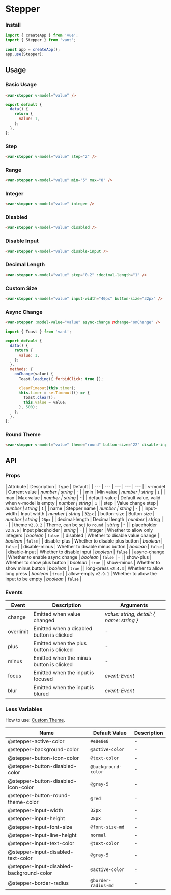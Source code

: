 # Stepper

### Install

```js
import { createApp } from 'vue';
import { Stepper } from 'vant';

const app = createApp();
app.use(Stepper);
```

## Usage

### Basic Usage

```html
<van-stepper v-model="value" />
```

```js
export default {
  data() {
    return {
      value: 1,
    };
  },
};
```

### Step

```html
<van-stepper v-model="value" step="2" />
```

### Range

```html
<van-stepper v-model="value" min="5" max="8" />
```

### Integer

```html
<van-stepper v-model="value" integer />
```

### Disabled

```html
<van-stepper v-model="value" disabled />
```

### Disable Input

```html
<van-stepper v-model="value" disable-input />
```

### Decimal Length

```html
<van-stepper v-model="value" step="0.2" :decimal-length="1" />
```

### Custom Size

```html
<van-stepper v-model="value" input-width="40px" button-size="32px" />
```

### Async Change

```html
<van-stepper :model-value="value" async-change @change="onChange" />
```

```js
import { Toast } from 'vant';

export default {
  data() {
    return {
      value: 1,
    };
  },
  methods: {
    onChange(value) {
      Toast.loading({ forbidClick: true });

      clearTimeout(this.timer);
      this.timer = setTimeout(() => {
        Toast.clear();
        this.value = value;
      }, 500);
    },
  },
};
```

### Round Theme

```html
<van-stepper v-model="value" theme="round" button-size="22" disable-input />
```

## API

### Props

| Attribute | Description | Type | Default |
| --- | --- | --- | --- | --- |
| v-model | Current value | _number \| string_ | - |
| min | Min value | _number \| string_ | `1` |
| max | Max value | _number \| string_ | - |
| default-value | Default value, valid when v-model is empty | _number \| string_ | `1` |
| step | Value change step | _number \| string_ | `1` |
| name | Stepper name | _number \| string_ | - |
| input-width | Input width | _number \| string_ | `32px` |
| button-size | Button size | _number \| string_ | `28px` |
| decimal-length | Decimal length | _number \| string_ | - |
| theme `v2.8.2` | Theme, can be set to `round` | _string_ | - |
| placeholder `v2.8.6` | Input placeholder | _string_ | - |
| integer | Whether to allow only integers | _boolean_ | `false` |
| disabled | Whether to disable value change | _boolean_ | `false` |
| disable-plus | Whether to disable plus button | _boolean_ | `false` |
| disable-minus | Whether to disable minus button | _boolean_ | `false` |
| disable-input | Whether to disable input | _boolean_ | `false` |
| async-change | Whether to enable async change | _boolean_ | `false` | - |
| show-plus | Whether to show plus button | _boolean_ | `true` |
| show-minus | Whether to show minus button | _boolean_ | `true` |
| long-press `v2.4.3` | Whether to allow long press | _boolean_ | `true` |
| allow-empty `v2.9.1` | Whether to allow the input to be empty | _boolean_ | `false` |

### Events

| Event | Description | Arguments |
| --- | --- | --- |
| change | Emitted when value changed | _value: string, detail: { name: string }_ |
| overlimit | Emitted when a disabled button is clicked | - |
| plus | Emitted when the plus button is clicked | - |
| minus | Emitted when the minus button is clicked | - |
| focus | Emitted when the input is focused | _event: Event_ |
| blur | Emitted when the input is blured | _event: Event_ |

### Less Variables

How to use: [Custom Theme](#/en-US/theme).

| Name                                     | Default Value       | Description |
| ---------------------------------------- | ------------------- | ----------- |
| @stepper-active-color                    | `#e8e8e8`           | -           |
| @stepper-background-color                | `@active-color`     | -           |
| @stepper-button-icon-color               | `@text-color`       | -           |
| @stepper-button-disabled-color           | `@background-color` | -           |
| @stepper-button-disabled-icon-color      | `@gray-5`           | -           |
| @stepper-button-round-theme-color        | `@red`              | -           |
| @stepper-input-width                     | `32px`              | -           |
| @stepper-input-height                    | `28px`              | -           |
| @stepper-input-font-size                 | `@font-size-md`     | -           |
| @stepper-input-line-height               | `normal`            | -           |
| @stepper-input-text-color                | `@text-color`       | -           |
| @stepper-input-disabled-text-color       | `@gray-5`           | -           |
| @stepper-input-disabled-background-color | `@active-color`     | -           |
| @stepper-border-radius                   | `@border-radius-md` | -           |
